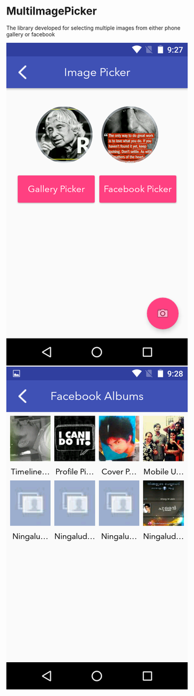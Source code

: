 # MultiImagePicker
The library developed for selecting multiple images from either phone gallery or facebook

![Welcome UI](https://github.com/anoopmaddasseri/MultiImagePicker/blob/master/screenshots/Screenshot_20160502-092751.png?raw=true)
![Facebook Albums](https://github.com/anoopmaddasseri/MultiImagePicker/blob/master/screenshots/Screenshot_20160502-092812.png?raw=true)
